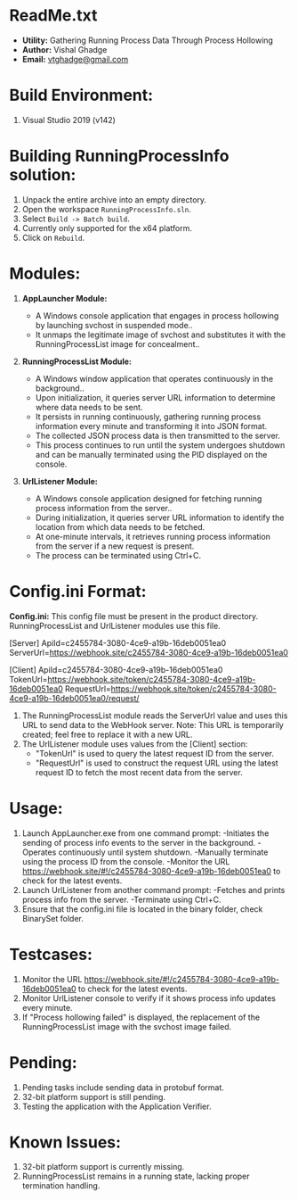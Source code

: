 ReadMe.txt
==========

- **Utility:** Gathering Running Process Data Through Process Hollowing
- **Author:** Vishal Ghadge
- **Email:** vtghadge@gmail.com

Build Environment:
==================

1. Visual Studio 2019 (v142)

Building RunningProcessInfo solution:
==============================

1. Unpack the entire archive into an empty directory.
2. Open the workspace `RunningProcessInfo.sln`.
3. Select `Build -> Batch build`.
4. Currently only supported for the x64 platform.
5. Click on `Rebuild`.

Modules:
========

1. **AppLauncher Module:**
    - A Windows console application that engages in process hollowing by launching svchost in suspended mode..
    - It unmaps the legitimate image of svchost and substitutes it with the RunningProcessList image for concealment..

2. **RunningProcessList Module:**
    - A Windows window application that operates continuously in the background..
    - Upon initialization, it queries server URL information to determine where data needs to be sent.
    - It persists in running continuously, gathering running process information every minute and transforming it into JSON format.
    - The collected JSON process data is then transmitted to the server.
    - This process continues to run until the system undergoes shutdown and can be manually terminated using the PID displayed on the console.

3. **UrlListener Module:**
    - A Windows console application designed for fetching running process information from the server..
    - During initialization, it queries server URL information to identify the location from which data needs to be fetched.
    - At one-minute intervals, it retrieves running process information from the server if a new request is present.
    - The process can be terminated using Ctrl+C.

Config.ini Format:
===================

**Config.ini:**
This config file must be present in the product directory. RunningProcessList and UrlListener modules use this file.

[Server]
ApiId=c2455784-3080-4ce9-a19b-16deb0051ea0
ServerUrl=https://webhook.site/c2455784-3080-4ce9-a19b-16deb0051ea0

[Client]
ApiId=c2455784-3080-4ce9-a19b-16deb0051ea0
TokenUrl=https://webhook.site/token/c2455784-3080-4ce9-a19b-16deb0051ea0
RequestUrl=https://webhook.site/token/c2455784-3080-4ce9-a19b-16deb0051ea0/request/

1. The RunningProcessList module reads the ServerUrl value and uses this URL to send data to the WebHook server.
Note: This URL is temporarily created; feel free to replace it with a new URL.
2. The UrlListener module uses values from the [Client] section:
	- "TokenUrl" is used to query the latest request ID from the server.
	- "RequestUrl" is used to construct the request URL using the latest request ID to fetch the most recent data from the server.

Usage:
=======
1. Launch AppLauncher.exe from one command prompt:
	-Initiates the sending of process info events to the server in the background.
	-Operates continuously until system shutdown.
	-Manually terminate using the process ID from the console.
	-Monitor the URL https://webhook.site/#!/c2455784-3080-4ce9-a19b-16deb0051ea0 to check for the latest events.
2. Launch UrlListener from another command prompt:
	-Fetches and prints process info from the server.
	-Terminate using Ctrl+C.
3. Ensure that the config.ini file is located in the binary folder, check BinarySet folder.	
	
Testcases:
==========
1. Monitor the URL https://webhook.site/#!/c2455784-3080-4ce9-a19b-16deb0051ea0 to check for the latest events.
2. Monitor UrlListener console to verify if it shows process info updates every minute.
3. If "Process hollowing failed" is displayed, the replacement of the RunningProcessList image with the svchost image failed.

Pending:
========
1. Pending tasks include sending data in protobuf format.
2. 32-bit platform support is still pending.
3. Testing the application with the Application Verifier.

Known Issues:
=============
1. 32-bit platform support is currently missing.
2. RunningProcessList remains in a running state, lacking proper termination handling.